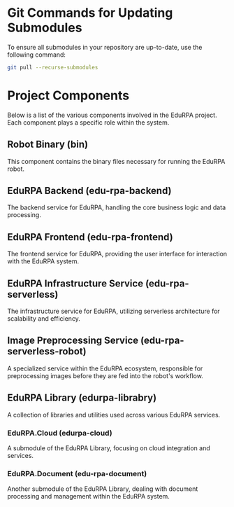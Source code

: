 # Git Commands for Updating Submodules

To ensure all submodules in your repository are up-to-date, use the following command:

```sh
git pull --recurse-submodules
```

# Project Components

Below is a list of the various components involved in the EduRPA project. Each component plays a specific role within the system.

## Robot Binary (bin)

This component contains the binary files necessary for running the EduRPA robot.

## EduRPA Backend (edu-rpa-backend)

The backend service for EduRPA, handling the core business logic and data processing.

## EduRPA Frontend (edu-rpa-frontend)

The frontend service for EduRPA, providing the user interface for interaction with the EduRPA system.

## EduRPA Infrastructure Service (edu-rpa-serverless)

The infrastructure service for EduRPA, utilizing serverless architecture for scalability and efficiency.

## Image Preprocessing Service (edu-rpa-serverless-robot)

A specialized service within the EduRPA ecosystem, responsible for preprocessing images before they are fed into the robot's workflow.

## EduRPA Library (edurpa-librabry)

A collection of libraries and utilities used across various EduRPA services.

### EduRPA.Cloud (edurpa-cloud)

A submodule of the EduRPA Library, focusing on cloud integration and services.

### EduRPA.Document (edu-rpa-document)

Another submodule of the EduRPA Library, dealing with document processing and management within the EduRPA system.